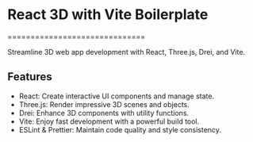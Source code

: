 # React 3D with Vite Boilerplate
==============================

Streamline 3D web app development with React, Three.js, Drei, and Vite.

Features
--------

- React: Create interactive UI components and manage state.
- Three.js: Render impressive 3D scenes and objects.
- Drei: Enhance 3D components with utility functions.
- Vite: Enjoy fast development with a powerful build tool.
- ESLint & Prettier: Maintain code quality and style consistency.

  

